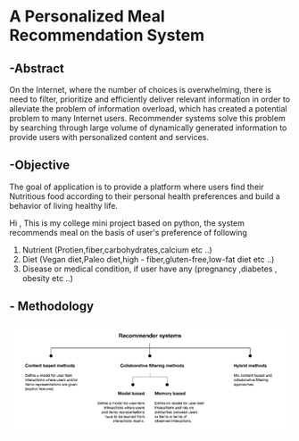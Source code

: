 # A Personalized Meal Recommendation System 

## -Abstract 
On the Internet, where the number of choices is overwhelming, there is need to filter, prioritize and efficiently deliver relevant information in order to alleviate the problem of information overload, which has created a potential problem to many Internet users. Recommender systems solve this problem by searching through large volume of dynamically generated information to provide users with personalized content and services.


## -Objective
The goal of application is to provide a platform where users find their Nutritious food according to their  personal health preferences and build a behavior of living healthy life.

Hi , This is my college mini project based on python, the system recommends meal on the basis of user's preference of following 

1. Nutrient (Protien,fiber,carbohydrates,calcium etc ..)
2. Diet (Vegan diet,Paleo diet,high - fiber,gluten-free,low-fat diet etc ..)
3. Disease or medical condition, if user have any (pregnancy ,diabetes , obesity etc ..)

## - Methodology 
![test](/pic.png)

